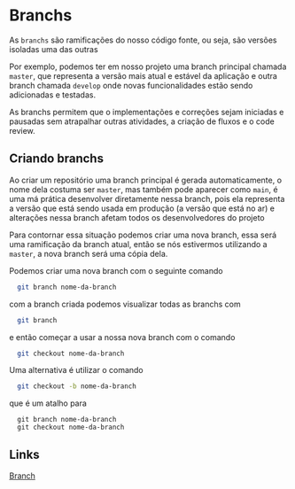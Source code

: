 # Branchs
As `branchs` são ramificações do nosso código fonte, ou seja, são versões isoladas uma das outras

Por exemplo, podemos ter em nosso projeto uma branch principal chamada `master`, que representa a versão mais atual e estável da aplicação e outra branch chamada `develop` onde novas funcionalidades estão sendo adicionadas e testadas.

As branchs permitem que o implementações e correções sejam iniciadas e pausadas sem atrapalhar outras atividades, a criação de fluxos e o code review.

## Criando branchs
Ao criar um repositório uma branch principal é gerada automaticamente, o nome dela costuma ser `master`, mas também pode aparecer como `main`, é uma má prática desenvolver diretamente nessa branch, pois ela representa a versão que está sendo usada em produção (a versão que está no ar) e alterações nessa branch afetam todos os desenvolvedores do projeto

Para contornar essa situação podemos criar uma nova branch, essa será uma ramificação da branch atual, então se nós estivermos utilizando a `master`, a nova branch será uma cópia dela.

Podemos criar uma nova branch com o seguinte comando
```sh
  git branch nome-da-branch
```
com a branch criada podemos visualizar todas as branchs com
```sh
  git branch
```
e então começar a usar a nossa nova branch com o comando
```sh
  git checkout nome-da-branch
``` 

Uma alternativa é utilizar o comando
```sh
  git checkout -b nome-da-branch
```
que é um atalho para 
```
  git branch nome-da-branch
  git checkout nome-da-branch
```


## Links
[Branch](https://git-scm.com/docs/git-branch)


